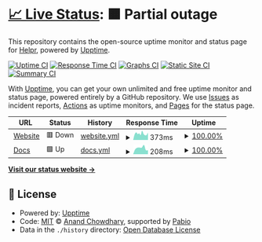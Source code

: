 # [📈 Live Status](https://status.helpr.gg): <!--live status--> **🟧 Partial outage**

This repository contains the open-source uptime monitor and status page for [Helpr](helprbot.cpm), powered by [Upptime](https://github.com/upptime/upptime).

[![Uptime CI](https://github.com/helpr-bot/status/workflows/Uptime%20CI/badge.svg)](https://github.com/helpr-bot/status/actions?query=workflow%3A%22Uptime+CI%22)
[![Response Time CI](https://github.com/helpr-bot/status/workflows/Response%20Time%20CI/badge.svg)](https://github.com/helpr-bot/status/actions?query=workflow%3A%22Response+Time+CI%22)
[![Graphs CI](https://github.com/helpr-bot/status/workflows/Graphs%20CI/badge.svg)](https://github.com/helpr-bot/status/actions?query=workflow%3A%22Graphs+CI%22)
[![Static Site CI](https://github.com/helpr-bot/status/workflows/Static%20Site%20CI/badge.svg)](https://github.com/helpr-bot/status/actions?query=workflow%3A%22Static+Site+CI%22)
[![Summary CI](https://github.com/helpr-bot/status/workflows/Summary%20CI/badge.svg)](https://github.com/helpr-bot/status/actions?query=workflow%3A%22Summary+CI%22)

With [Upptime](https://upptime.js.org), you can get your own unlimited and free uptime monitor and status page, powered entirely by a GitHub repository. We use [Issues](https://github.com/helpr-bot/status/issues) as incident reports, [Actions](https://github.com/helpr-bot/status/actions) as uptime monitors, and [Pages](https://status.helpr.gg) for the status page.

<!--start: status pages-->
<!-- This summary is generated by Upptime (https://github.com/upptime/upptime) -->
<!-- Do not edit this manually, your changes will be overwritten -->
<!-- prettier-ignore -->
| URL | Status | History | Response Time | Uptime |
| --- | ------ | ------- | ------------- | ------ |
| <img alt="" src="https://icons.duckduckgo.com/ip3/helpr.gg.ico" height="13"> [Website](https://helpr.gg) | 🟥 Down | [website.yml](https://github.com/helpr-gg/helpr-status/commits/HEAD/history/website.yml) | <details><summary><img alt="Response time graph" src="./graphs/website/response-time-week.png" height="20"> 373ms</summary><br><a href="https://status.helpr.gg/history/website"><img alt="Response time 694" src="https://img.shields.io/endpoint?url=https%3A%2F%2Fraw.githubusercontent.com%2Fhelpr-gg%2Fhelpr-status%2FHEAD%2Fapi%2Fwebsite%2Fresponse-time.json"></a><br><a href="https://status.helpr.gg/history/website"><img alt="24-hour response time 337" src="https://img.shields.io/endpoint?url=https%3A%2F%2Fraw.githubusercontent.com%2Fhelpr-gg%2Fhelpr-status%2FHEAD%2Fapi%2Fwebsite%2Fresponse-time-day.json"></a><br><a href="https://status.helpr.gg/history/website"><img alt="7-day response time 373" src="https://img.shields.io/endpoint?url=https%3A%2F%2Fraw.githubusercontent.com%2Fhelpr-gg%2Fhelpr-status%2FHEAD%2Fapi%2Fwebsite%2Fresponse-time-week.json"></a><br><a href="https://status.helpr.gg/history/website"><img alt="30-day response time 324" src="https://img.shields.io/endpoint?url=https%3A%2F%2Fraw.githubusercontent.com%2Fhelpr-gg%2Fhelpr-status%2FHEAD%2Fapi%2Fwebsite%2Fresponse-time-month.json"></a><br><a href="https://status.helpr.gg/history/website"><img alt="1-year response time 694" src="https://img.shields.io/endpoint?url=https%3A%2F%2Fraw.githubusercontent.com%2Fhelpr-gg%2Fhelpr-status%2FHEAD%2Fapi%2Fwebsite%2Fresponse-time-year.json"></a></details> | <details><summary><a href="https://status.helpr.gg/history/website">100.00%</a></summary><a href="https://status.helpr.gg/history/website"><img alt="All-time uptime 99.93%" src="https://img.shields.io/endpoint?url=https%3A%2F%2Fraw.githubusercontent.com%2Fhelpr-gg%2Fhelpr-status%2FHEAD%2Fapi%2Fwebsite%2Fuptime.json"></a><br><a href="https://status.helpr.gg/history/website"><img alt="24-hour uptime 100.00%" src="https://img.shields.io/endpoint?url=https%3A%2F%2Fraw.githubusercontent.com%2Fhelpr-gg%2Fhelpr-status%2FHEAD%2Fapi%2Fwebsite%2Fuptime-day.json"></a><br><a href="https://status.helpr.gg/history/website"><img alt="7-day uptime 100.00%" src="https://img.shields.io/endpoint?url=https%3A%2F%2Fraw.githubusercontent.com%2Fhelpr-gg%2Fhelpr-status%2FHEAD%2Fapi%2Fwebsite%2Fuptime-week.json"></a><br><a href="https://status.helpr.gg/history/website"><img alt="30-day uptime 99.91%" src="https://img.shields.io/endpoint?url=https%3A%2F%2Fraw.githubusercontent.com%2Fhelpr-gg%2Fhelpr-status%2FHEAD%2Fapi%2Fwebsite%2Fuptime-month.json"></a><br><a href="https://status.helpr.gg/history/website"><img alt="1-year uptime 99.93%" src="https://img.shields.io/endpoint?url=https%3A%2F%2Fraw.githubusercontent.com%2Fhelpr-gg%2Fhelpr-status%2FHEAD%2Fapi%2Fwebsite%2Fuptime-year.json"></a></details>
| <img alt="" src="https://icons.duckduckgo.com/ip3/docs.helpr.gg.ico" height="13"> [Docs](https://docs.helpr.gg) | 🟩 Up | [docs.yml](https://github.com/helpr-gg/helpr-status/commits/HEAD/history/docs.yml) | <details><summary><img alt="Response time graph" src="./graphs/docs/response-time-week.png" height="20"> 208ms</summary><br><a href="https://status.helpr.gg/history/docs"><img alt="Response time 236" src="https://img.shields.io/endpoint?url=https%3A%2F%2Fraw.githubusercontent.com%2Fhelpr-gg%2Fhelpr-status%2FHEAD%2Fapi%2Fdocs%2Fresponse-time.json"></a><br><a href="https://status.helpr.gg/history/docs"><img alt="24-hour response time 136" src="https://img.shields.io/endpoint?url=https%3A%2F%2Fraw.githubusercontent.com%2Fhelpr-gg%2Fhelpr-status%2FHEAD%2Fapi%2Fdocs%2Fresponse-time-day.json"></a><br><a href="https://status.helpr.gg/history/docs"><img alt="7-day response time 208" src="https://img.shields.io/endpoint?url=https%3A%2F%2Fraw.githubusercontent.com%2Fhelpr-gg%2Fhelpr-status%2FHEAD%2Fapi%2Fdocs%2Fresponse-time-week.json"></a><br><a href="https://status.helpr.gg/history/docs"><img alt="30-day response time 240" src="https://img.shields.io/endpoint?url=https%3A%2F%2Fraw.githubusercontent.com%2Fhelpr-gg%2Fhelpr-status%2FHEAD%2Fapi%2Fdocs%2Fresponse-time-month.json"></a><br><a href="https://status.helpr.gg/history/docs"><img alt="1-year response time 236" src="https://img.shields.io/endpoint?url=https%3A%2F%2Fraw.githubusercontent.com%2Fhelpr-gg%2Fhelpr-status%2FHEAD%2Fapi%2Fdocs%2Fresponse-time-year.json"></a></details> | <details><summary><a href="https://status.helpr.gg/history/docs">100.00%</a></summary><a href="https://status.helpr.gg/history/docs"><img alt="All-time uptime 100.00%" src="https://img.shields.io/endpoint?url=https%3A%2F%2Fraw.githubusercontent.com%2Fhelpr-gg%2Fhelpr-status%2FHEAD%2Fapi%2Fdocs%2Fuptime.json"></a><br><a href="https://status.helpr.gg/history/docs"><img alt="24-hour uptime 100.00%" src="https://img.shields.io/endpoint?url=https%3A%2F%2Fraw.githubusercontent.com%2Fhelpr-gg%2Fhelpr-status%2FHEAD%2Fapi%2Fdocs%2Fuptime-day.json"></a><br><a href="https://status.helpr.gg/history/docs"><img alt="7-day uptime 100.00%" src="https://img.shields.io/endpoint?url=https%3A%2F%2Fraw.githubusercontent.com%2Fhelpr-gg%2Fhelpr-status%2FHEAD%2Fapi%2Fdocs%2Fuptime-week.json"></a><br><a href="https://status.helpr.gg/history/docs"><img alt="30-day uptime 100.00%" src="https://img.shields.io/endpoint?url=https%3A%2F%2Fraw.githubusercontent.com%2Fhelpr-gg%2Fhelpr-status%2FHEAD%2Fapi%2Fdocs%2Fuptime-month.json"></a><br><a href="https://status.helpr.gg/history/docs"><img alt="1-year uptime 100.00%" src="https://img.shields.io/endpoint?url=https%3A%2F%2Fraw.githubusercontent.com%2Fhelpr-gg%2Fhelpr-status%2FHEAD%2Fapi%2Fdocs%2Fuptime-year.json"></a></details>

<!--end: status pages-->

[**Visit our status website →**](https://status.helpr.gg)

## 📄 License

- Powered by: [Upptime](https://github.com/upptime/upptime)
- Code: [MIT](./LICENSE) © [Anand Chowdhary](https://anandchowdhary.com), supported by [Pabio](https://pabio.com)
- Data in the `./history` directory: [Open Database License](https://opendatacommons.org/licenses/odbl/1-0/)
